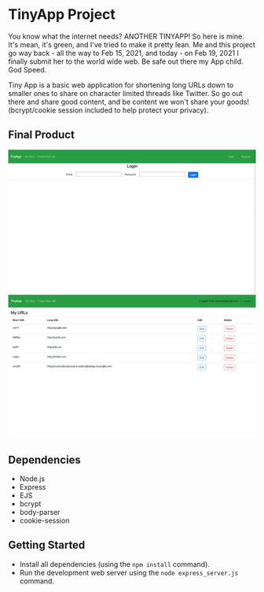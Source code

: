 # TinyApp Project

You know what the internet needs? ANOTHER TINYAPP! So here is mine. It's mean, it's green, and I've tried to make it pretty lean. Me and this project go way back - all the way to Feb 15, 2021, and today - on Feb 19, 2021 I finally submit her to the world wide web. Be safe out there my App child. God Speed. 

Tiny App is a basic web application for shortening long URLs down to smaller ones to share on character limited threads like Twitter. So go out there and share good content, and be content we won't share your goods! (bcrypt/cookie session included to help protect your privacy).

## Final Product

!["Ye Good Ol' Login Page"](https://github.com/evanquirk/tinyapp/blob/master/docs/Login.png?raw=true)
!["The URL Page In All Of It's Glory"](https://github.com/evanquirk/tinyapp/blob/master/docs/urls-page.png?raw=true)

## Dependencies

- Node.js
- Express
- EJS
- bcrypt
- body-parser
- cookie-session

## Getting Started

- Install all dependencies (using the `npm install` command).
- Run the development web server using the `node express_server.js` command.